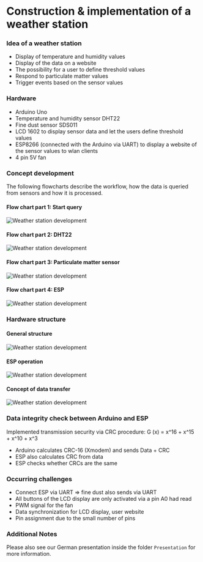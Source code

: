 # Construction & implementation of a weather station

### Idea of a weather station

- Display of temperature and humidity values
- Display of the data on a website
- The possibility for a user to define threshold values
- Respond to particulate matter values
- Trigger events based on the sensor values

### Hardware
- Arduino Uno
- Temperature and humidity sensor DHT22
- Fine dust sensor SDS011
- LCD 1602 to display sensor data and let the users define threshold values
- ESP8266 (connected with the Arduino via UART) to display a website of the sensor values to wlan clients
- 4 pin 5V fan

### Concept development

The following flowcharts describe the workflow, how the data is queried from sensors and how it is processed.

#### Flow chart part 1: Start query
![Weather station development](./Presentation/images/Ablaufdiagramm2Start.jpg "Start query workflow")

#### Flow chart part 2: DHT22
![Weather station development](./Presentation/images/AD_TempFeucht.PNG "Workflow of DHT22")

#### Flow chart part 3: Particulate matter sensor
![Weather station development](./Presentation/images/AD_Feinstaub.PNG "Workflow of Particulate matter sensor")

#### Flow chart part 4: ESP
![Weather station development](./Presentation/images/AD_ESP_Ausgabe.PNG "Workflow of ESP")

### Hardware structure

#### General structure
![Weather station development](./Presentation/images/TempLueftFeinstaub.png "Hardware structure")

#### ESP operation
![Weather station development](./Presentation/images/ESP_Betrieb.png "ESP operation")

#### Concept of data transfer
![Weather station development](./Presentation/images/AD_Workflow.png "Concept of data transfer")

### Data integrity check between Arduino and ESP

Implemented transmission security via CRC procedure:
G (x) = x^16 + x^15 + x^10 + x^3
- Arduino calculates CRC-16 (Xmodem) and sends Data + CRC
- ESP also calculates CRC from data
- ESP checks whether CRCs are the same

### Occurring challenges
- Connect ESP via UART ⇒ fine dust also sends
via UART
- All buttons of the LCD display are only activated via a pin A0
had read
- PWM signal for the fan
- Data synchronization for LCD display, user website
- Pin assignment due to the small number of pins

### Additional Notes

Please also see our German presentation inside the folder `Presentation` for more information.
